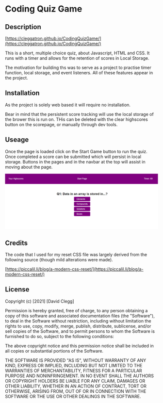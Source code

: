 # Coding Quiz Game

## Description

[https://cleggatron.github.io/CodingQuizGame/](https://cleggatron.github.io/CodingQuizGame/)

This is a short, multiple choice quiz, about Javascript, HTML and CSS. It runs with a timer and allows for the retention of scores in Local Storage.

The motivation for building ths was to serve as a project to practise timer function, local storage, and event listeners. All of these features appear in the project.

## Installation
As the project is solely web based it will require no installation.

Bear in mind that the persistent score tracking will use the local storage of the brower this is run on. THis can be deleted with the clear highscores button on the scorepage, or manually through dev tools.

## Useage
Once the page is loaded click on the Start Game button to run the quiz. Once completed a score can be submitted which will persist in local storage. Buttons in the pages and in the navbar at the top will assist in moving about the page.

![screenshot of quiz in action](assets/Screenshot.png)

## Credits

The code that I used for my reset CSS file was largely derived from the following source (though mild alterations were made).

[https://piccalil.li/blog/a-modern-css-reset/](https://piccalil.li/blog/a-modern-css-reset/)

## License
Copyright (c) [2021] [David Clegg]

Permission is hereby granted, free of charge, to any person obtaining a copy of this software and associated documentation files (the "Software"), to deal in the Software without restriction, including without limitation the rights to use, copy, modify, merge, publish, distribute, sublicense, and/or sell copies of the Software, and to permit persons to whom the Software is furnished to do so, subject to the following conditions:

The above copyright notice and this permission notice shall be included in all copies or substantial portions of the Software.

THE SOFTWARE IS PROVIDED "AS IS", WITHOUT WARRANTY OF ANY KIND, EXPRESS OR IMPLIED, INCLUDING BUT NOT LIMITED TO THE WARRANTIES OF MERCHANTABILITY, FITNESS FOR A PARTICULAR PURPOSE AND NONINFRINGEMENT. IN NO EVENT SHALL THE AUTHORS OR COPYRIGHT HOLDERS BE LIABLE FOR ANY CLAIM, DAMAGES OR OTHER LIABILITY, WHETHER IN AN ACTION OF CONTRACT, TORT OR OTHERWISE, ARISING FROM, OUT OF OR IN CONNECTION WITH THE SOFTWARE OR THE USE OR OTHER DEALINGS IN THE SOFTWARE.
